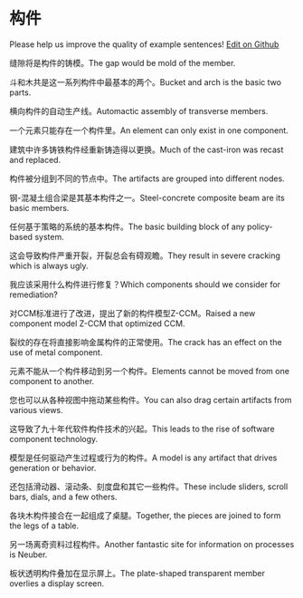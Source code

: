 # 构件

Please help us improve the quality of example sentences! [Edit on Github](https://github.com/jiyushe/jiyu-example-sentence-source/blob/main/chinese/goujian.md)

<p><span class="chinese">缝隙将是构件的铸模。</span><span class="english">The gap would be mold of the member.</span></p>

<p><span class="chinese">斗和木共是这一系列构件中最基本的两个。</span><span class="english">Bucket and arch is the basic two parts.</span></p>

<p><span class="chinese">横向构件的自动生产线。</span><span class="english">Automactic assembly of transverse members.</span></p>

<p><span class="chinese">一个元素只能存在一个构件里。</span><span class="english">An element can only exist in one component.</span></p>

<p><span class="chinese">建筑中许多铸铁构件经重新铸造得以更换。</span><span class="english">Much of the cast-iron was recast and replaced.</span></p>

<p><span class="chinese">构件被分组到不同的节点中。</span><span class="english">The artifacts are grouped into different nodes.</span></p>

<p><span class="chinese">钢-混凝土组合梁是其基本构件之一。</span><span class="english">Steel-concrete composite beam are its basic members.</span></p>

<p><span class="chinese">任何基于策略的系统的基本构件。</span><span class="english">The basic building block of any policy-based system.</span></p>

<p><span class="chinese">这会导致构件严重开裂，开裂总会有碍观瞻。</span><span class="english">They result in severe cracking which is always ugly.</span></p>

<p><span class="chinese">我应该采用什么构件进行修复？</span><span class="english">Which components should we consider for remediation?</span></p>

<p><span class="chinese">对CCM标准进行了改进，提出了新的构件模型Z-CCM。</span><span class="english">Raised a new component model Z-CCM that optimized CCM.</span></p>

<p><span class="chinese">裂纹的存在将直接影响金属构件的正常使用。</span><span class="english">The crack has an effect on the use of metal component.</span></p>

<p><span class="chinese">元素不能从一个构件移动到另一个构件。</span><span class="english">Elements cannot be moved from one component to another.</span></p>

<p><span class="chinese">您也可以从各种视图中拖动某些构件。</span><span class="english">You can also drag certain artifacts from various views.</span></p>

<p><span class="chinese">这导致了九十年代软件构件技术的兴起。</span><span class="english">This leads to the rise of software component technology.</span></p>

<p><span class="chinese">模型是任何驱动产生过程或行为的构件。</span><span class="english">A model is any artifact that drives generation or behavior.</span></p>

<p><span class="chinese">还包括滑动器、滚动条、刻度盘和其它一些构件。</span><span class="english">These include sliders, scroll bars, dials, and a few others.</span></p>

<p><span class="chinese">各块木构件接合在一起组成了桌腿。</span><span class="english">Together, the pieces are joined to form the legs of a table.</span></p>

<p><span class="chinese">另一场离奇资料过程构件。</span><span class="english">Another fantastic site for information on processes is Neuber.</span></p>

<p><span class="chinese">板状透明构件叠加在显示屏上。</span><span class="english">The plate-shaped transparent member overlies a display screen.</span></p>

